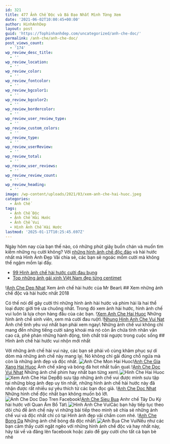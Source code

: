 ```yaml
---
id: 321
title: 477 Ảnh Chế Độc và Bá Đạo Nhất Mình Từng Xem
date: '2021-06-02T10:00:45+00:00'
author: HinhAnhDep
layout: post
guid: 'https://Tophinhanhdep.com/uncategorized/anh-che-doc/'
permalink: /anh-che/anh-che-doc/
post_views_count:
  - '174'
wp_review_desc_title:
  - ''
wp_review_location:
  - ''
wp_review_color:
  - ''
wp_review_fontcolor:
  - ''
wp_review_bgcolor1:
  - ''
wp_review_bgcolor2:
  - ''
wp_review_bordercolor:
  - ''
wp_review_user_review_type:
  - ''
wp_review_custom_colors:
  - ''
wp_review_type:
  - ''
wp_review_userReview:
  - ''
wp_review_total:
  - ''
wp_review_user_reviews:
  - ''
wp_review_review_count:
  - ''
wp_review_heading:
  - ''
image: /wp-content/uploads/2021/03/xem-anh-che-hai-huoc.jpeg
categories:
  - Ảnh Chế
tags:
  - Ảnh Chế Độc
  - Ảnh Chế Hài Hước
  - Ảnh Chế Vui
  - Hình Ảnh Chế Hài Hước
lastmod: '2025-01-17T10:25:45.697Z'
---
```

Ngày hôm nay của bạn thế nào, có những phút giây buồn chán và muốn tìm kiếm những nụ cười không? Với [những hình ảnh chế độc đáo](https://tophinhanhdep.com/anh-che/anh-che-doc/) và hài hước nhất mà Hình Ảnh Đẹp Vãi chia sẻ, các bạn sẽ ngoác mồm cười mà không thể ngậm mồm lại đấy.

- [99 Hình ảnh chế hài hước cười đau bụng](https://tophinhanhdep.com/anh-che/hinh-anh-che-hai-huoc-ban-nen-xem/)
- [Top những ảnh gái xinh Việt Nam đẹp từng centimet](https://tophinhanhdep.com/gai-xinh/anh-gai-xinh-dep-de-thuong/)

\![Anh Che Dep Nhat](https://tophinhanhdep.com/wp-content/uploads/2021/03/anh-che-dep-nhat-240x300.jpg) Xem ảnh chế hài hước của Mr Bean\ ## Xem những ảnh chế độc và hài hước nhất 2018

Có thế nói để gây cười thì những hình ảnh hài hước và phim hài là hai thể loại được giới trẻ ưa chuông nhất. Trong đó xem ảnh hài hước, hình ảnh chế vui luôn là lựa chọn hàng đầu của các bạn. \![Xem Anh Che Hai Huoc](https://tophinhanhdep.com/wp-content/uploads/2021/03/xem-anh-che-hai-huoc-300x200.jpeg) Những hình ảnh chế sinh viên, xem mà cười đau ruột\ \![Nhung Hinh Anh Che Vui Nat](https://tophinhanhdep.com/wp-content/uploads/2021/03/nhung-hinh-anh-che-vui-nat-300x200.jpg) Ảnh chế tình yêu vui nhất bạn phải xem ngay\ Những ảnh chế vui không chỉ mang đến những tiếng cười sảng khoái mà nó còn ẩn chứa tính nhân văn cao cả, phê phán những hành động, tính chất trái ngược trong cuộc sống ## Hình ảnh chế hài hước vui nhộn mới nhất

Với những ảnh chế hài vui này, các bạn sẽ phải vô cùng khâm phục sự dí dỏm mà những ảnh chế này mang lại. Nó không chỉ gãi đúng chỗ ngứa mà còn là những ảnh đẹp và độc nhất. ![Anh Che Mon Hai Huoc](https://tophinhanhdep.com/wp-content/uploads/2021/03/anh-che-mon-hai-huoc-300x300.jpg)\![Anh Che Gia Xang Hai Huoc](https://tophinhanhdep.com/wp-content/uploads/2021/03/anh-che-gia-xang-hai-huoc-300x200.jpg) Ảnh chế xăng và bóng đá hot nhất tuần qua\ \![Anh Che Doc Vui Nhat](https://tophinhanhdep.com/wp-content/uploads/2021/03/anh-che-doc-vui-nhat-300x200.jpg) Những ảnh chế phim hay nhất bạn từng xem\ ![Hinh Che Hai Huoc](https://tophinhanhdep.com/wp-content/uploads/2021/03/hinh-che-hai-huoc-300x300.jpg)![Xem Anh Che Hai Dep](https://tophinhanhdep.com/wp-content/uploads/2021/03/xem-anh-che-hai-dep-300x200.jpg)Bộ sưu tập những ảnh chế vui được mình sưu tập tại những blog ảnh đẹp uy tín nhất, những hình ảnh chế hài hước này đã nhận được rất nhiều sự yêu thích từ các bạn đọc giả. \![Anh Che Doc Nhat](https://tophinhanhdep.com/wp-content/uploads/2021/03/anh-che-doc-nhat-240x300.jpg) Những hình chế độc nhất bạn không muốn bỏ lỡ\ ![Anh Che Doc Dao Tren Facebook](https://tophinhanhdep.com/wp-content/uploads/2021/03/anh-che-doc-dao-tren-facebook-300x200.jpg)\![Anh Che Sieu Bua](https://tophinhanhdep.com/wp-content/uploads/2021/03/anh-che-sieu-bua-300x200.jpeg) Anhr chế Tây Du Ký hài hước với Quan Âm Bồ Tát\ ![Hinh Anh Che Vui](https://tophinhanhdep.com/wp-content/uploads/2021/03/hinh-anh-che-vui-1-300x200.jpg)Các bạn hãy tiếp tục theo dõi chủ đề ảnh chế này vì những bài tiếp theo mình sẽ chia sẻ những ảnh chế vui và độc nhất chỉ có tại Hình ảnh đẹp vãi chấm com nhé. \![Anh Che Bong Da](https://tophinhanhdep.com/wp-content/uploads/2021/03/anh-che-bong-da-300x200.jpg) Những ảnh chế bóng đá độc nhất\ ![Anh Bua Che Vui](https://tophinhanhdep.com/wp-content/uploads/2021/03/anh-bua-che-vui-300x200.jpg)Nếu như các bạn cảm thấy cười ngặt ngẽo với những hình ảnh chế độc và hay nhất này, hãy tải về và đăng lên facebook hoặc zalo để gay cười cho tất cả bạn bè nhé
